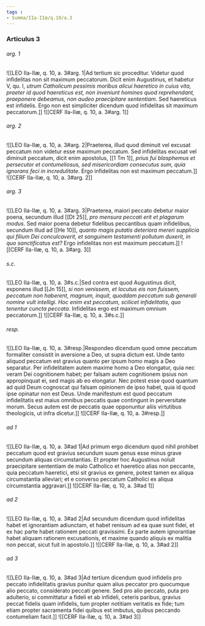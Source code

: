 ```yaml
---
tags : 
- Summa/IIa-IIæ/q.10/a.3
---
```


### Articulus 3

###### arg. 1
![[LEO IIa-IIæ, q. 10, a. 3#arg. 1|Ad tertium sic proceditur. Videtur quod infidelitas non sit maximum peccatorum. Dicit enim Augustinus, et habetur V, qu. I, *utrum Catholicum pessimis moribus alicui haeretico in cuius vita, praeter id quod haereticus est, non inveniunt homines quod reprehendant, praeponere debeamus, non audeo praecipitare sententiam*. Sed haereticus est infidelis. Ergo non est simpliciter dicendum quod infidelitas sit maximum peccatorum.]]
![[CERF IIa-IIæ, q. 10, a. 3#arg. 1]]

###### arg. 2
![[LEO IIa-IIæ, q. 10, a. 3#arg. 2|Praeterea, illud quod diminuit vel excusat peccatum non videtur esse maximum peccatum. Sed infidelitas excusat vel diminuit peccatum, dicit enim apostolus, [[1 Tm 1]], *prius fui blasphemus et persecutor et contumeliosus, sed misericordiam consecutus sum, quia ignorans feci in incredulitate*. Ergo infidelitas non est maximum peccatum.]]
![[CERF IIa-IIæ, q. 10, a. 3#arg. 2]]

###### arg. 3
![[LEO IIa-IIæ, q. 10, a. 3#arg. 3|Praeterea, maiori peccato debetur maior poena, secundum illud [[Dt 25]], *pro mensura peccati erit et plagarum modus*. Sed maior poena debetur fidelibus peccantibus quam infidelibus, secundum illud ad [[He 10]], *quanto magis putatis deteriora mereri supplicia qui filium Dei conculcaverit, et sanguinem testamenti pollutum duxerit, in quo sanctificatus est?* Ergo infidelitas non est maximum peccatum.]]
![[CERF IIa-IIæ, q. 10, a. 3#arg. 3]]

###### s.c.
![[LEO IIa-IIæ, q. 10, a. 3#s.c.|Sed contra est quod Augustinus dicit, exponens illud [[Jn 15]], *si non venissem, et locutus eis non fuissem, peccatum non haberent, magnum, inquit, quoddam peccatum sub generali nomine vult intelligi. Hoc enim est peccatum, scilicet infidelitatis, quo tenentur cuncta peccata*. Infidelitas ergo est maximum omnium peccatorum.]]
![[CERF IIa-IIæ, q. 10, a. 3#s.c.]]

###### resp.
![[LEO IIa-IIæ, q. 10, a. 3#resp.|Respondeo dicendum quod omne peccatum formaliter consistit in aversione a Deo, ut supra dictum est. Unde tanto aliquod peccatum est gravius quanto per ipsum homo magis a Deo separatur. Per infidelitatem autem maxime homo a Deo elongatur, quia nec veram Dei cognitionem habet; per falsam autem cognitionem ipsius non appropinquat ei, sed magis ab eo elongatur. Nec potest esse quod quantum ad quid Deum cognoscat qui falsam opinionem de ipso habet, quia id quod ipse opinatur non est Deus. Unde manifestum est quod peccatum infidelitatis est maius omnibus peccatis quae contingunt in perversitate morum. Secus autem est de peccatis quae opponuntur aliis virtutibus theologicis, ut infra dicetur.]]
![[CERF IIa-IIæ, q. 10, a. 3#resp.]]

###### ad 1
![[LEO IIa-IIæ, q. 10, a. 3#ad 1|Ad primum ergo dicendum quod nihil prohibet peccatum quod est gravius secundum suum genus esse minus grave secundum aliquas circumstantias. Et propter hoc Augustinus noluit praecipitare sententiam de malo Catholico et haeretico alias non peccante, quia peccatum haeretici, etsi sit gravius ex genere, potest tamen ex aliqua circumstantia alleviari; et e converso peccatum Catholici ex aliqua circumstantia aggravari.]]
![[CERF IIa-IIæ, q. 10, a. 3#ad 1]]

###### ad 2
![[LEO IIa-IIæ, q. 10, a. 3#ad 2|Ad secundum dicendum quod infidelitas habet et ignorantiam adiunctam, et habet renisum ad ea quae sunt fidei, et ex hac parte habet rationem peccati gravissimi. Ex parte autem ignorantiae habet aliquam rationem excusationis, et maxime quando aliquis ex malitia non peccat, sicut fuit in apostolo.]]
![[CERF IIa-IIæ, q. 10, a. 3#ad 2]]

###### ad 3
![[LEO IIa-IIæ, q. 10, a. 3#ad 3|Ad tertium dicendum quod infidelis pro peccato infidelitatis gravius punitur quam alius peccator pro quocumque alio peccato, considerato peccati genere. Sed pro alio peccato, puta pro adulterio, si committatur a fideli et ab infideli, ceteris paribus, gravius peccat fidelis quam infidelis, tum propter notitiam veritatis ex fide; tum etiam propter sacramenta fidei quibus est imbutus, quibus peccando contumeliam facit.]]
![[CERF IIa-IIæ, q. 10, a. 3#ad 3]]

